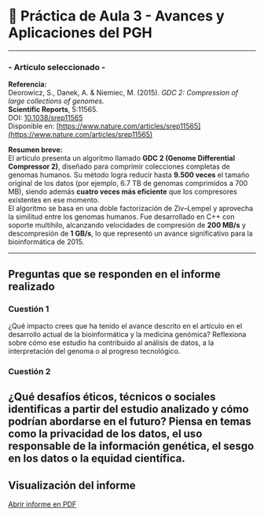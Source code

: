 # 🧬 Práctica de Aula 3 - Avances y Aplicaciones del PGH

---

### - Artículo seleccionado -

**Referencia:**  
Deorowicz, S., Danek, A. & Niemiec, M. (2015). *GDC 2: Compression of large collections of genomes.*  
**Scientific Reports**, 5:11565.  
DOI: [10.1038/srep11565](https://doi.org/10.1038/srep11565)  
Disponible en: [https://www.nature.com/articles/srep11565](https://www.nature.com/articles/srep11565)

**Resumen breve:**  
El artículo presenta un algoritmo llamado **GDC 2 (Genome Differential Compressor 2)**, diseñado para comprimir colecciones completas de genomas humanos. Su método logra reducir hasta **9.500 veces** el tamaño original de los datos (por ejemplo, 6.7 TB de genomas comprimidos a 700 MB), siendo además **cuatro veces más eficiente** que los compresores existentes en ese momento.  
El algoritmo se basa en una doble factorización de Ziv–Lempel y aprovecha la similitud entre los genomas humanos. Fue desarrollado en C++ con soporte multihilo, alcanzando velocidades de compresión de **200 MB/s** y descompresión de **1 GB/s**, lo que representó un avance significativo para la bioinformática de 2015.

---

## Preguntas que se responden en el informe realizado

### Cuestión 1
¿Qué impacto crees que ha tenido el avance descrito en el artículo en el desarrollo actual de la
bioinformática y la medicina genómica? Reflexiona sobre cómo ese estudio ha contribuido al análisis
de datos, a la interpretación del genoma o al progreso tecnológico.

### Cuestión 2
¿Qué desafíos éticos, técnicos o sociales identificas a partir del estudio analizado y cómo podrían
abordarse en el futuro? Piensa en temas como la privacidad de los datos, el uso responsable de la
información genética, el sesgo en los datos o la equidad científica.
---

## Visualización del informe

[Abrir informe en PDF](Avances_y_aplicaciones_del_PGH_Gisela.pdf)  


<style>
.pdf-embed { position: relative; width: 100%; padding-top: 75%; }
.pdf-embed iframe, .pdf-embed object {
  position: absolute; top: 0; left: 0; width: 100%; height: 100%;
  border: 0;
}
</style>

<div class="pdf-embed">
  <object data="../Avances_y_aplicaciones_del_PHG_Gisela.pdf" type="application/pdf"></object>
</div>